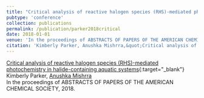```yaml
---
title: "Critical analysis of reactive halogen species (RHS)-mediated photochemistry in halide-containing aquatic systems"
pubtype: 'conference'
collection: publications
permalink: /publication/parker2018critical
date: 2018-01-01
venue: 'In the proceedings of ABSTRACTS OF PAPERS OF THE AMERICAN CHEMICAL SOCIETY'
citation: 'Kimberly Parker, Anushka Mishrra,&quot;Critical analysis of reactive halogen species (RHS)-mediated photochemistry in halide-containing aquatic systems.&quot; In the proceedings of ABSTRACTS OF PAPERS OF THE AMERICAN CHEMICAL SOCIETY, 2018.'
---
```

[Critical analysis of reactive halogen species (RHS)-mediated photochemistry in halide-containing aquatic systems](https://scholar.google.com/scholar?q=Critical+analysis+of+reactive+halogen+species+(RHS)+mediated+photochemistry+in+halide+containing+aquatic+systems){:target="_blank"}<br />
Kimberly Parker, <ins>Anushka Mishrra</ins> <br />
In the proceedings of ABSTRACTS OF PAPERS OF THE AMERICAN CHEMICAL SOCIETY, 2018.